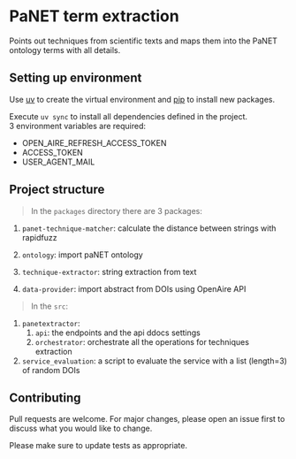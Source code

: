 # PaNET term extraction 

Points out techniques from scientific texts and maps them into the PaNET ontology terms with all details.


## Setting up environment

Use [uv](https://docs.astral.sh/uv/getting-started/installation/#standalone-installer) to create the virtual environment
and [pip](https://pip.pypa.io/en/stable/) to install new packages.

Execute `uv sync` to install all dependencies defined in the project. <br>
3 environment variables are required:
- OPEN_AIRE_REFRESH_ACCESS_TOKEN
- ACCESS_TOKEN
- USER_AGENT_MAIL
## Project structure

> In the `packages` directory there are 3 packages:
1. `panet-technique-matcher`: calculate the distance between strings with rapidfuzz
2. `ontology`: import paNET ontology

2. `technique-extractor`: string extraction from text
3. `data-provider`: import abstract from DOIs using OpenAire API

> In the `src`:
1. `panetextractor`: 
    1. `api`: the endpoints and the api ddocs settings
    2. `orchestrator`: orchestrate all the operations for techniques extraction
2. `service_evaluation`: a script to evaluate the service with a list (length=3) of random DOIs


## Contributing

Pull requests are welcome. For major changes, please open an issue first
to discuss what you would like to change.

Please make sure to update tests as appropriate.

